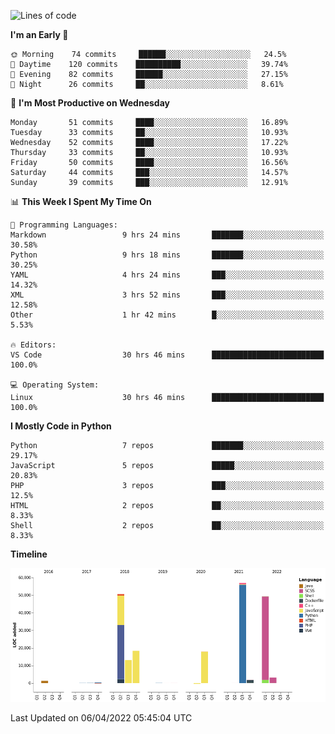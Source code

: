 <!--START_SECTION:waka-->
![Lines of code](https://img.shields.io/badge/From%20Hello%20World%20I%27ve%20Written-213%20Thousand%20lines%20of%20code-blue)

**I'm an Early 🐤** 

```text
🌞 Morning    74 commits     ██████░░░░░░░░░░░░░░░░░░░   24.5% 
🌆 Daytime    120 commits    ██████████░░░░░░░░░░░░░░░   39.74% 
🌃 Evening    82 commits     ██████░░░░░░░░░░░░░░░░░░░   27.15% 
🌙 Night      26 commits     ██░░░░░░░░░░░░░░░░░░░░░░░   8.61%

```
📅 **I'm Most Productive on Wednesday** 

```text
Monday       51 commits     ████░░░░░░░░░░░░░░░░░░░░░   16.89% 
Tuesday      33 commits     ██░░░░░░░░░░░░░░░░░░░░░░░   10.93% 
Wednesday    52 commits     ████░░░░░░░░░░░░░░░░░░░░░   17.22% 
Thursday     33 commits     ██░░░░░░░░░░░░░░░░░░░░░░░   10.93% 
Friday       50 commits     ████░░░░░░░░░░░░░░░░░░░░░   16.56% 
Saturday     44 commits     ███░░░░░░░░░░░░░░░░░░░░░░   14.57% 
Sunday       39 commits     ███░░░░░░░░░░░░░░░░░░░░░░   12.91%

```


📊 **This Week I Spent My Time On** 

```text
💬 Programming Languages: 
Markdown                 9 hrs 24 mins       ███████░░░░░░░░░░░░░░░░░░   30.58% 
Python                   9 hrs 18 mins       ███████░░░░░░░░░░░░░░░░░░   30.25% 
YAML                     4 hrs 24 mins       ███░░░░░░░░░░░░░░░░░░░░░░   14.32% 
XML                      3 hrs 52 mins       ███░░░░░░░░░░░░░░░░░░░░░░   12.58% 
Other                    1 hr 42 mins        █░░░░░░░░░░░░░░░░░░░░░░░░   5.53%

🔥 Editors: 
VS Code                  30 hrs 46 mins      █████████████████████████   100.0%

💻 Operating System: 
Linux                    30 hrs 46 mins      █████████████████████████   100.0%

```

**I Mostly Code in Python** 

```text
Python                   7 repos             ███████░░░░░░░░░░░░░░░░░░   29.17% 
JavaScript               5 repos             █████░░░░░░░░░░░░░░░░░░░░   20.83% 
PHP                      3 repos             ███░░░░░░░░░░░░░░░░░░░░░░   12.5% 
HTML                     2 repos             ██░░░░░░░░░░░░░░░░░░░░░░░   8.33% 
Shell                    2 repos             ██░░░░░░░░░░░░░░░░░░░░░░░   8.33%

```


**Timeline**

![Chart not found](https://raw.githubusercontent.com/telesoho/telesoho/master/charts/bar_graph.png) 


 Last Updated on 06/04/2022 05:45:04 UTC
<!--END_SECTION:waka-->


<!--
**telesoho/telesoho** is a ✨ _special_ ✨ repository because its `README.md` (this file) appears on your GitHub profile.

Here are some ideas to get you started:

- 🔭 I’m currently working on ...
- 🌱 I’m currently learning ...
- 👯 I’m looking to collaborate on ...
- 🤔 I’m looking for help with ...
- 💬 Ask me about ...
- 📫 How to reach me: ...
- 😄 Pronouns: ...
- ⚡ Fun fact: ...
-->
